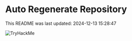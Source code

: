 # Auto Regenerate Repository

This README was last updated: 2024-12-13 15:28:47

 ![TryHackMe](https://tryhackme.com/badge/533634)